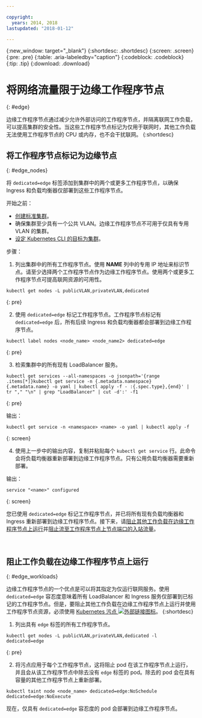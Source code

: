```yaml
---

copyright:
  years: 2014, 2018
lastupdated: "2018-01-12"

---
```


{:new_window: target="_blank"}
{:shortdesc: .shortdesc}
{:screen: .screen}
{:pre: .pre}
{:table: .aria-labeledby="caption"}
{:codeblock: .codeblock}
{:tip: .tip}
{:download: .download}

# 将网络流量限于边缘工作程序节点
{: #edge}

边缘工作程序节点通过减少允许外部访问的工作程序节点，并隔离联网工作负载，可以提高集群的安全性。当这些工作程序节点标记为仅用于联网时，其他工作负载无法使用工作程序节点的 CPU 或内存，也不会干扰联网。
{:shortdesc}

## 将工作程序节点标记为边缘节点
{: #edge_nodes}

将 `dedicated=edge` 标签添加到集群中的两个或更多工作程序节点，以确保 Ingress 和负载均衡器仅部署到这些工作程序节点。

开始之前：

- [创建标准集群](cs_clusters.html#clusters_cli)。
- 确保集群至少具有一个公共 VLAN。边缘工作程序节点不可用于仅具有专用 VLAN 的集群。
- [设定 Kubernetes CLI 的目标为集群](cs_cli_install.html#cs_cli_configure)。

步骤：

1. 列出集群中的所有工作程序节点。使用 **NAME** 列中的专用 IP 地址来标识节点。请至少选择两个工作程序节点作为边缘工作程序节点。使用两个或更多工作程序节点可提高联网资源的可用性。

  ```
  kubectl get nodes -L publicVLAN,privateVLAN,dedicated
  ```
  {: pre}

2. 使用 `dedicated=edge` 标记工作程序节点。工作程序节点标记有 `dedicated=edge` 后，所有后续 Ingress 和负载均衡器都会部署到边缘工作程序节点。

  ```
  kubectl label nodes <node_name> <node_name2> dedicated=edge
  ```
  {: pre}

3. 检索集群中的所有现有 LoadBalancer 服务。

  ```
  kubectl get services --all-namespaces -o jsonpath='{range .items[*]}kubectl get service -n {.metadata.namespace} {.metadata.name} -o yaml | kubectl apply -f - :{.spec.type},{end}' | tr "," "\n" | grep "LoadBalancer" | cut -d':' -f1
  ```
  {: pre}

  输出：

  ```
  kubectl get service -n <namespace> <name> -o yaml | kubectl apply -f
  ```
  {: screen}

4. 使用上一步中的输出内容，复制并粘贴每个 `kubectl get service` 行。此命令会将负载均衡器重新部署到边缘工作程序节点。只有公用负载均衡器需要重新部署。

  输出：

  ```
  service "<name>" configured
  ```
  {: screen}

您已使用 `dedicated=edge` 标记工作程序节点，并已将所有现有负载均衡器和 Ingress 重新部署到边缘工作程序节点。接下来，请[阻止其他工作负载在边缘工作程序节点上运行](#edge_workloads)并[阻止流至工作程序节点上节点端口的入站流量](cs_network_policy.html#block_ingress)。

<br />


## 阻止工作负载在边缘工作程序节点上运行
{: #edge_workloads}

边缘工作程序节点的一个优点是可以将其指定为仅运行联网服务。使用 `dedicated=edge` 容忍度意味着所有 LoadBalancer 和 Ingress 服务仅部署到已标记的工作程序节点。但是，要阻止其他工作负载在边缘工作程序节点上运行并使用工作程序节点资源，必须使用 [Kubernetes 污点 ![外部链接图标](../icons/launch-glyph.svg "外部链接图标")](https://kubernetes.io/docs/concepts/configuration/taint-and-toleration/)。
{:shortdesc}

1. 列出具有 `edge` 标签的所有工作程序节点。

  ```
  kubectl get nodes -L publicVLAN,privateVLAN,dedicated -l dedicated=edge
  ```
  {: pre}

2. 将污点应用于每个工作程序节点，这将阻止 pod 在该工作程序节点上运行，并且会从该工作程序节点中除去没有 `edge` 标签的 pod。除去的 pod 会在具有容量的其他工作程序节点上重新部署。

  ```
  kubectl taint node <node_name> dedicated=edge:NoSchedule dedicated=edge:NoExecute
  ```

现在，仅具有 `dedicated=edge` 容忍度的 pod 会部署到边缘工作程序节点。
